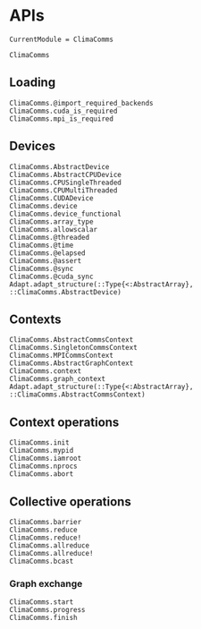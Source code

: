 # APIs

```@meta
CurrentModule = ClimaComms
```

```@docs
ClimaComms
```

## Loading

```@docs
ClimaComms.@import_required_backends
ClimaComms.cuda_is_required
ClimaComms.mpi_is_required
```

## Devices

```@docs
ClimaComms.AbstractDevice
ClimaComms.AbstractCPUDevice
ClimaComms.CPUSingleThreaded
ClimaComms.CPUMultiThreaded
ClimaComms.CUDADevice
ClimaComms.device
ClimaComms.device_functional
ClimaComms.array_type
ClimaComms.allowscalar
ClimaComms.@threaded
ClimaComms.@time
ClimaComms.@elapsed
ClimaComms.@assert
ClimaComms.@sync
ClimaComms.@cuda_sync
Adapt.adapt_structure(::Type{<:AbstractArray}, ::ClimaComms.AbstractDevice)
```

## Contexts

```@docs
ClimaComms.AbstractCommsContext
ClimaComms.SingletonCommsContext
ClimaComms.MPICommsContext
ClimaComms.AbstractGraphContext
ClimaComms.context
ClimaComms.graph_context
Adapt.adapt_structure(::Type{<:AbstractArray}, ::ClimaComms.AbstractCommsContext)
```

## Context operations

```@docs
ClimaComms.init
ClimaComms.mypid
ClimaComms.iamroot
ClimaComms.nprocs
ClimaComms.abort
```

## Collective operations

```@docs
ClimaComms.barrier
ClimaComms.reduce
ClimaComms.reduce!
ClimaComms.allreduce
ClimaComms.allreduce!
ClimaComms.bcast
```

### Graph exchange

```@docs
ClimaComms.start
ClimaComms.progress
ClimaComms.finish
```

